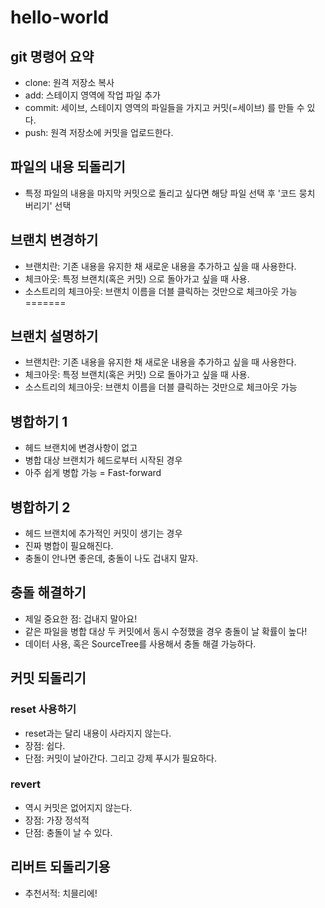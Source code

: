 # hello-world

## git 명령어 요약

 - clone: 원격 저장소 복사
 - add: 스테이지 영역에 작업 파일 추가
 - commit: 세이브, 스테이지 영역의 파일들을 가지고 커밋(=세이브) 를 만들 수 있다.
 - push: 원격 저장소에 커밋을 업로드한다.

 ## 파일의 내용 되돌리기

  - 특정 파일의 내용을 마지막 커밋으로 돌리고 싶다면 해당 파일 선택 후 '코드 뭉치 버리기' 선택

  ## 브랜치 변경하기

 - 브랜치란: 기존 내용을 유지한 채 새로운 내용을 추가하고 싶을 때 사용한다.
 - 체크아웃: 특정 브랜치(혹은 커밋) 으로 돌아가고 싶을 때 사용.
 - 소스트리의 체크아웃: 브랜치 이름을 더블 클릭하는 것만으로 체크아웃 가능
=======
  ## 브랜치 설명하기

  - 브랜치란: 기존 내용을 유지한 채 새로운 내용을 추가하고 싶을 때 사용한다.
  - 체크아웃: 특정 브랜치(혹은 커밋) 으로 돌아가고 싶을 때 사용.
  - 소스트리의 체크아웃: 브랜치 이름을 더블 클릭하는 것만으로 체크아웃 가능

  ## 병합하기 1
  - 헤드 브랜치에 변경사항이 없고
  - 병합 대상 브랜치가 헤드로부터 시작된 경우
  - 아주 쉽게 병합 가능 = Fast-forward

  ## 병합하기 2
  - 헤드 브랜치에 추가적인 커밋이 생기는 경우
  - 진짜 병합이 필요해진다.
  - 충돌이 안나면 좋은데, 충돌이 나도 겁내지 말자.

 ## 충돌 해결하기

 - 제일 중요한 점: 겁내지 말아요!
 - 같은 파일을 병합 대상 두 커밋에서 동시 수정했을 경우 충돌이 날 확률이 높다!
 - 데이터 사용, 혹은 SourceTree를 사용해서 충돌 해결 가능하다.

 ## 커밋 되돌리기

 ### reset 사용하기

 - reset과는 달리 내용이 사라지지 않는다.
 - 장점: 쉽다.
 - 단점: 커밋이 날아간다. 그리고 강제 푸시가 필요하다.

 ### revert

 - 역시 커밋은 없어지지 않는다.
 - 장점: 가장 정석적
 - 단점: 충돌이 날 수 있다.

 ## 리버트 되돌리기용

 - 추천서적: 치믈리에!
 